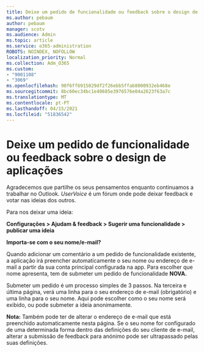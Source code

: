 ```yaml
---
title: Deixe um pedido de funcionalidade ou feedback sobre o design de aplicações
ms.author: pebaum
author: pebaum
manager: scotv
ms.audience: Admin
ms.topic: article
ms.service: o365-administration
ROBOTS: NOINDEX, NOFOLLOW
localization_priority: Normal
ms.collection: Adm_O365
ms.custom:
- "9001108"
- "3069"
ms.openlocfilehash: 90f6ff6915029df2f26ebb5ffab8000932eb468e
ms.sourcegitcommit: 8bc60ec34bc1e40685e3976576e04a2623f63a7c
ms.translationtype: MT
ms.contentlocale: pt-PT
ms.lasthandoff: 04/15/2021
ms.locfileid: "51836542"
---
```

# <a name="leave-a-feature-request-or-feedback-on-app-design"></a>Deixe um pedido de funcionalidade ou feedback sobre o design de aplicações

Agradecemos que partilhe os seus pensamentos enquanto continuamos a trabalhar no Outlook. *UserVoice* é um fórum onde pode deixar feedback e votar nas ideias dos outros.  

Para nos deixar uma ideia: 

**Configurações > Ajudam & feedback > Sugerir uma funcionalidade > publicar uma ideia** 

**Importa-se com o seu nome/e-mail?**

Quando adicionar um comentário a um pedido de funcionalidade existente, a aplicação irá preencher automaticamente o seu nome ou endereço de e-mail a partir da sua conta principal configurada na app. Para escolher que nome apresenta, tem de submeter um pedido de funcionalidade **NOVA.** 

Submeter um pedido é um processo simples de 3 passos. Na terceira e última página, verá uma linha para o seu endereço de e-mail (obrigatório) e uma linha para o seu nome. Aqui pode escolher como o seu nome será exibido, ou pode submeter a ideia anonimamente. 

**Nota:** Também pode ter de alterar o endereço de e-mail que está preenchido automaticamente nesta página. Se o seu nome for configurado de uma determinada forma dentro das definições do seu cliente de e-mail, alterar a submissão de feedback para anónimo pode ser ultrapassado pelas suas definições. 
